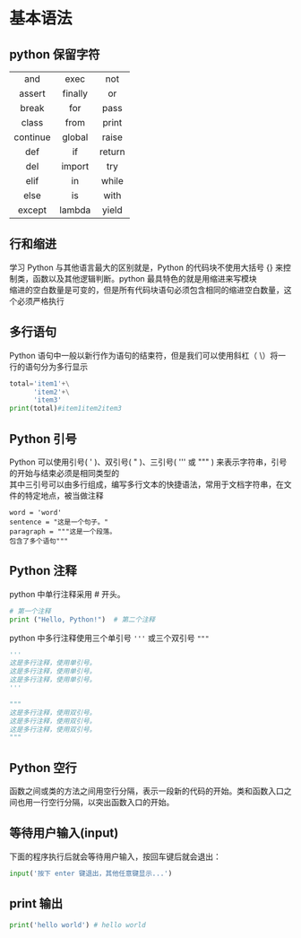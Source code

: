 # 基本语法

## python 保留字符

|          |         |        |
| :------: | :-----: | :----: |
|   and    |  exec   |  not   |
|  assert  | finally |   or   |
|  break   |   for   |  pass  |
|  class   |  from   | print  |
| continue | global  | raise  |
|   def    |   if    | return |
|   del    | import  |  try   |
|   elif   |   in    | while  |
|   else   |   is    |  with  |
|  except  | lambda  | yield  |

## 行和缩进

学习 Python 与其他语言最大的区别就是，Python 的代码块不使用大括号 {} 来控制类，函数以及其他逻辑判断。python 最具特色的就是用缩进来写模块  
缩进的空白数量是可变的，但是所有代码块语句必须包含相同的缩进空白数量，这个必须严格执行

## 多行语句

Python 语句中一般以新行作为语句的结束符，但是我们可以使用斜杠（ \）将一行的语句分为多行显示

```py
total='item1'+\
      'item2'+\
      'item3'
print(total)#item1item2item3
```

## Python 引号

Python 可以使用引号( ' )、双引号( " )、三引号( ''' 或 """ ) 来表示字符串，引号的开始与结束必须是相同类型的  
其中三引号可以由多行组成，编写多行文本的快捷语法，常用于文档字符串，在文件的特定地点，被当做注释

```
word = 'word'
sentence = "这是一个句子。"
paragraph = """这是一个段落。
包含了多个语句"""
```

## Python 注释

python 中单行注释采用 # 开头。

```py
# 第一个注释
print ("Hello, Python!")  # 第二个注释
```

python 中多行注释使用三个单引号 `'''` 或三个双引号 `"""`

```py
'''
这是多行注释，使用单引号。
这是多行注释，使用单引号。
这是多行注释，使用单引号。
'''

"""
这是多行注释，使用双引号。
这是多行注释，使用双引号。
这是多行注释，使用双引号。
"""
```

## Python 空行

函数之间或类的方法之间用空行分隔，表示一段新的代码的开始。类和函数入口之间也用一行空行分隔，以突出函数入口的开始。

## 等待用户输入(input)

下面的程序执行后就会等待用户输入，按回车键后就会退出：

```py
input('按下 enter 键退出，其他任意键显示...')
```

## print 输出

```py
print('hello world') # hello world
```

